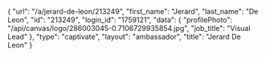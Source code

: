 {
    "url": "\/a\/jerard-de-leon\/213249",
    "first_name": "Jerard",
    "last_name": "De Leon",
    "id": "213249",
    "login_id": "1759121",
    "data": {
        "profilePhoto": "\/api\/canvas\/logo\/286003045-0.7106729935854.jpg",
        "job_title": "Visual Lead"
    },
    "type": "captivate",
    "layout": "ambassador",
    "title": "Jerard De Leon"
}